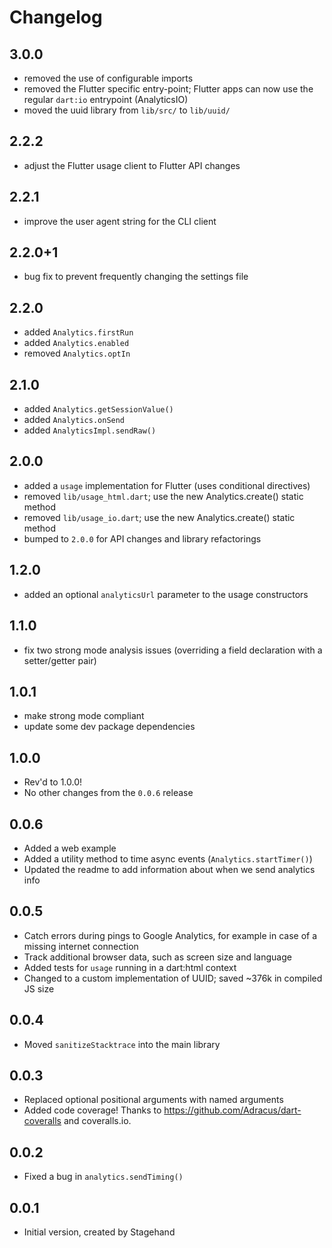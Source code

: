 # Changelog

## 3.0.0
- removed the use of configurable imports
- removed the Flutter specific entry-point; Flutter apps can now use the
  regular `dart:io` entrypoint (AnalyticsIO)
- moved the uuid library from `lib/src/` to `lib/uuid/`

## 2.2.2
- adjust the Flutter usage client to Flutter API changes

## 2.2.1
- improve the user agent string for the CLI client

## 2.2.0+1
- bug fix to prevent frequently changing the settings file

## 2.2.0
- added `Analytics.firstRun`
- added `Analytics.enabled`
- removed `Analytics.optIn`

## 2.1.0
- added `Analytics.getSessionValue()`
- added `Analytics.onSend`
- added `AnalyticsImpl.sendRaw()`

## 2.0.0
- added a `usage` implementation for Flutter (uses conditional directives)
- removed `lib/usage_html.dart`; use the new Analytics.create() static method
- removed `lib/usage_io.dart`; use the new Analytics.create() static method
- bumped to `2.0.0` for API changes and library refactorings

## 1.2.0
- added an optional `analyticsUrl` parameter to the usage constructors

## 1.1.0
- fix two strong mode analysis issues (overriding a field declaration with a
  setter/getter pair)

## 1.0.1
- make strong mode compliant
- update some dev package dependencies

## 1.0.0
- Rev'd to 1.0.0!
- No other changes from the `0.0.6` release

## 0.0.6
- Added a web example
- Added a utility method to time async events (`Analytics.startTimer()`)
- Updated the readme to add information about when we send analytics info

## 0.0.5

- Catch errors during pings to Google Analytics, for example in case of a
  missing internet connection
- Track additional browser data, such as screen size and language
- Added tests for `usage` running in a dart:html context
- Changed to a custom implementation of UUID; saved ~376k in compiled JS size

## 0.0.4

- Moved `sanitizeStacktrace` into the main library

## 0.0.3

- Replaced optional positional arguments with named arguments
- Added code coverage! Thanks to https://github.com/Adracus/dart-coveralls and
  coveralls.io.

## 0.0.2

- Fixed a bug in `analytics.sendTiming()`

## 0.0.1

- Initial version, created by Stagehand
